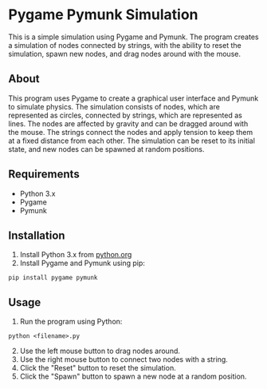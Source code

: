# Pygame Pymunk Simulation

This is a simple simulation using Pygame and Pymunk. The program creates a simulation of nodes connected by strings, with the ability to reset the simulation, spawn new nodes, and drag nodes around with the mouse.

## About

This program uses Pygame to create a graphical user interface and Pymunk to simulate physics. The simulation consists of nodes, which are represented as circles, connected by strings, which are represented as lines. The nodes are affected by gravity and can be dragged around with the mouse. The strings connect the nodes and apply tension to keep them at a fixed distance from each other. The simulation can be reset to its initial state, and new nodes can be spawned at random positions.

## Requirements

- Python 3.x
- Pygame
- Pymunk

## Installation

1. Install Python 3.x from [python.org](https://www.python.org/)
2. Install Pygame and Pymunk using pip:

```
pip install pygame pymunk
```

## Usage

1. Run the program using Python:

```
python <filename>.py
```

2. Use the left mouse button to drag nodes around.
3. Use the right mouse button to connect two nodes with a string.
4. Click the "Reset" button to reset the simulation.
5. Click the "Spawn" button to spawn a new node at a random position.
